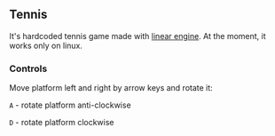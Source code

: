 ## Tennis

It's hardcoded tennis game made with [linear engine](https://github.com/kojote-git/linear_engine).
At the moment, it works only on linux.

### Controls

Move platform left and right by arrow keys and rotate it:

`A` - rotate platform anti-clockwise

`D` - rotate platform clockwise
